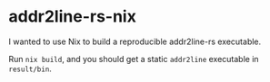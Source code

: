 # addr2line-rs-nix
I wanted to use Nix to build a reproducible addr2line-rs executable.

Run `nix build`, and you should get a static `addr2line` executable in `result/bin`.
